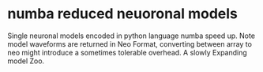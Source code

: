 # numba reduced neuoronal models
Single neuronal models encoded in python language numba speed up.
Note model waveforms are returned in Neo Format, converting between array to neo might introduce a sometimes tolerable overhead.
A slowly Expanding model Zoo. 
